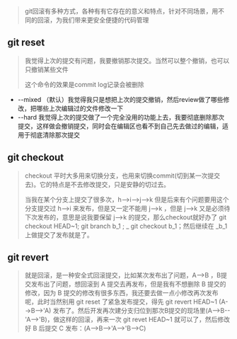 > git回滚有多种方式，各种有有它存在的意义和特点，针对不同场景，用不同的回滚，为我们带来更安全便捷的代码管理

## git reset

> 我觉得上次的提交有问题，我要撤销那次提交。当然可以整个撤销，也可以只撤销某些文件
>
> 这个命令的效果是commit log记录会被删除

* --mixed （默认）我觉得我只是想把上次的提交撤销，然后review做了哪些修改，把哪些上次编辑过的文件修改一下
* --hard 我觉得上次的提交做了一个完全没用的功能上去，我要彻底删除那次提交，这样做会撤销提交，同时会在编辑区也看不到自己先去做过的编辑，适用于彻底清除那次提交

## git checkout

> checkout 平时大多用来切换分支，也用来切换commit\(切到某一次提交去\)。它的特点是不去修改提交，只是安静的切过去。
>
> 当我在某个分支上提交了很多次，h--&gt;i--&gt;j--&gt;k  但是后来有个问题要用这个分支提交过 h--&gt;i 来发布，但是又一定不能用 j--&gt;k ，但是 j--&gt;k 又是必须待下次发布的，意思是说我要保留 j--&gt;k 的提交，那么checkout就好办了 git checkout HEAD~1; git branch b_1 ; _ git checkout b\_1；然后继续在 \_b\_1 上做提交了发布就是了。

## git revert

> 就是回滚，是一种安全式回滚提交，比如某次发布出了问题，A--&gt;B ，B提交发布出了问题，想回滚到 A 提交去再发布，但是我有不想删除 B 提交的修改，因为 B 提交的修改有很多东西，我还要去做一点小修改再次发布呢，此时当然别用 git reset 了紧急发布提交，得先 git revert HEAD~1 \(A--&gt;B--&gt;'A\) 发布了。然后开发再次建分支归位到那次B提交的现场里\(A--&gt;B--'A--&gt;'B\)，做这样的回滚，再来一次 git revet HEAD~1 就可以了，然后修改好 B 后提交 C 发布：\(A--&gt;B--&gt;'A--&gt;'B--&gt;C\)



